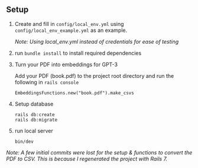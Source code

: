 ## Setup

1. Create and fill in `config/local_env.yml` using `config/local_env_example.yml` as an example.

   _Note: Using local_env.yml instead of credentials for ease of testing_

2. run `bundle install` to install required dependencies

3. Turn your PDF into embeddings for GPT-3

   Add your PDF (book.pdf) to the project root directory and run the following in `rails console`

   ```
   EmbeddingsFunctions.new("book.pdf").make_csvs
   ```

4. Setup database

   ```
   rails db:create
   rails db:migrate
   ```

5. run local server
   ```
   bin/dev
   ```

_Note: A few initial commits were lost for the setup & functions to convert the PDF to CSV. This is because I regenerated the project with Rails 7._
